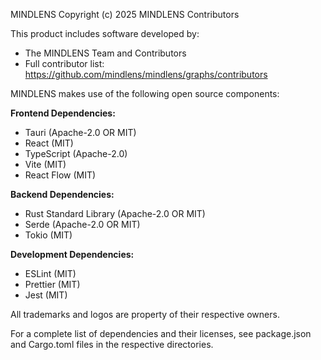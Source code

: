 MINDLENS
Copyright (c) 2025 MINDLENS Contributors

This product includes software developed by:
- The MINDLENS Team and Contributors
- Full contributor list: https://github.com/mindlens/mindlens/graphs/contributors

MINDLENS makes use of the following open source components:

**Frontend Dependencies:**
- Tauri (Apache-2.0 OR MIT)
- React (MIT)
- TypeScript (Apache-2.0)
- Vite (MIT)
- React Flow (MIT)

**Backend Dependencies:**
- Rust Standard Library (Apache-2.0 OR MIT)
- Serde (Apache-2.0 OR MIT)
- Tokio (MIT)

**Development Dependencies:**
- ESLint (MIT)
- Prettier (MIT)
- Jest (MIT)

All trademarks and logos are property of their respective owners.

For a complete list of dependencies and their licenses, see package.json and Cargo.toml files in the respective directories.
